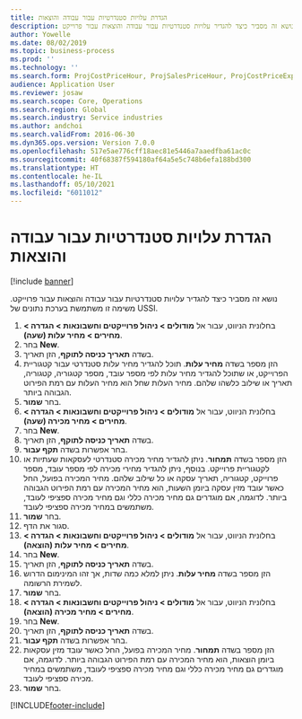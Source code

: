 ```yaml
---
title: הגדרת עלויות סטנדרטיות עבור עבודה והוצאות
description: נושא זה מסביר כיצד להגדיר עלויות סטנדרטיות עבור עבודה והוצאות עבור פרוייקט.
author: Yowelle
ms.date: 08/02/2019
ms.topic: business-process
ms.prod: ''
ms.technology: ''
ms.search.form: ProjCostPriceHour, ProjSalesPriceHour, ProjCostPriceExpense, ProjSalesPriceCost
audience: Application User
ms.reviewer: josaw
ms.search.scope: Core, Operations
ms.search.region: Global
ms.search.industry: Service industries
ms.author: andchoi
ms.search.validFrom: 2016-06-30
ms.dyn365.ops.version: Version 7.0.0
ms.openlocfilehash: 517e5ae776cff18aec81e5446a7aaedfba61ac0c
ms.sourcegitcommit: 40f68387f594180af64a5e5c748b6efa188bd300
ms.translationtype: HT
ms.contentlocale: he-IL
ms.lasthandoff: 05/10/2021
ms.locfileid: "6011012"
---
```

# <a name="configure-standard-costs-for-labor-and-expenses"></a>הגדרת עלויות סטנדרטיות עבור עבודה והוצאות

[!include [banner](../../includes/banner.md)]

נושא זה מסביר כיצד להגדיר עלויות סטנדרטיות עבור עבודה והוצאות עבור פרוייקט. משימה זו משתמשת בערכת נתונים של USSI.

1. בחלונית הניווט, עבור אל **מודולים > ניהול פרוייקטים וחשבונאות > הגדרה > מחירים > מחיר עלות (שעה)**.
2. בחר **New**.
3. בשדה **תאריך כניסה לתוקף**, הזן תאריך.
4. הזן מספר בשדה **מחיר עלות**. תוכל להגדיר מחיר עלות סטנדרטי עבור קטגוריית הפרוייקט, או שתוכל להגדיר מחיר עלות לפי מספר עובד, מספר קטגוריה, קטגוריה, תאריך או שילוב כלשהו שלהם. מחיר העלות שחל הוא מחיר העלות עם רמת הפירוט הגבוהה ביותר.  
5. בחר **שמור**.
6. בחלונית הניווט, עבור אל **מודולים > ניהול פרוייקטים וחשבונאות > הגדרה > מחירים > מחיר מכירה (שעה)**.
7. בחר **New**.
8. בשדה **תאריך כניסה לתוקף**, הזן תאריך.
9. בחר אפשרות בשדה **תקף עבור**.
10. הזן מספר בשדה **תמחור**. ניתן להגדיר מחיר מכירה סטנדרטי לעסקאות שעתיות או לקטגוריית פרוייקט. בנוסף, ניתן להגדיר מחירי מכירה לפי מספר עובד, מספר פרוייקט, קטגוריה, תאריך עסקה או כל שילוב שלהם. מחיר המכירה בפועל, החל כאשר עובד מזין עסקה ביומן השעות, הוא מחיר המכירה עם רמת הפירוט הגבוהה ביותר. לדוגמה, אם מוגדרים גם מחיר מכירה כללי וגם מחיר מכירה ספציפי לעובד, משתמשים במחיר מכירה ספציפי לעובד.  
11. בחר **שמור**.
12. סגור את הדף.
13. בחלונית הניווט, עבור אל **מודולים > ניהול פרוייקטים וחשבונאות > הגדרה > מחירים > מחיר עלות (הוצאה)**.
14. בחר **New**.
15. בשדה **תאריך כניסה לתוקף**, הזן תאריך.
16. הזן מספר בשדה **מחיר עלות**. ניתן למלא כמה שדות, אך זהו המינימום הדרוש לשמירת הרשומה.  
17. בחר **שמור**.
18. בחלונית הניווט, עבור אל **מודולים > ניהול פרוייקטים וחשבונאות > הגדרה > מחירים > מחיר מכירה (הוצאה)**.
19. בחר **New**.
20. בשדה **תאריך כניסה לתוקף**, הזן תאריך.
21. בחר אפשרות בשדה **תקף עבור**.
22. הזן מספר בשדה **תמחור**. מחיר המכירה בפועל, החל כאשר עובד מזין עסקאות ביומן הוצאות, הוא מחיר המכירה עם רמת הפירוט הגבוהה ביותר. לדוגמה, אם מוגדרים גם מחיר מכירה כללי וגם מחיר מכירה ספציפי לעובד, משתמשים במחיר מכירה ספציפי לעובד.  
23. בחר **שמור**.



[!INCLUDE[footer-include](../../includes/footer-banner.md)]